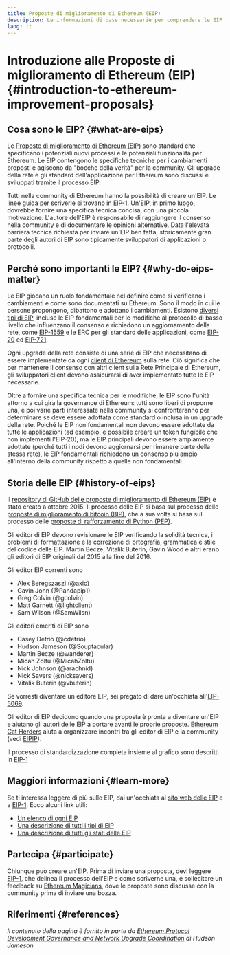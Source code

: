```yaml
---
title: Proposte di miglioramento di Ethereum (EIP)
description: Le informazioni di base necessarie per comprendere le EIP
lang: it
---
```


# Introduzione alle Proposte di miglioramento di Ethereum (EIP) \{#introduction-to-ethereum-improvement-proposals}

## Cosa sono le EIP? \{#what-are-eips}

Le [Proposte di miglioramento di Ethereum (EIP)](https://eips.ethereum.org/) sono standard che specificano i potenziali nuovi processi e le potenziali funzionalità per Ethereum. Le EIP contengono le specifiche tecniche per i cambiamenti proposti e agiscono da "bocche della verità" per la community. Gli upgrade della rete e gli standard dell'applicazione per Ethereum sono discussi e sviluppati tramite il processo EIP.

Tutti nella community di Ethereum hanno la possibilità di creare un'EIP. Le linee guida per scriverle si trovano in [ EIP-1](https://eips.ethereum.org/EIPS/eip-1). Un'EIP, in primo luogo, dovrebbe fornire una specifica tecnica concisa, con una piccola motivazione. L'autore dell'EIP è responsabile di raggiungere il consenso nella community e di documentare le opinioni alternative. Data l'elevata barriera tecnica richiesta per inviare un'EIP ben fatta, storicamente gran parte degli autori di EIP sono tipicamente sviluppatori di applicazioni o protocolli.

## Perché sono importanti le EIP? \{#why-do-eips-matter}

Le EIP giocano un ruolo fondamentale nel definire come si verificano i cambiamenti e come sono documentati su Ethereum. Sono il modo in cui le persone propongono, dibattono e adottano i cambiamenti. Esistono [diversi tipi di EIP](https://eips.ethereum.org/EIPS/eip-1#eip-types), incluse le EIP fondamentali per le modifiche al protocollo di basso livello che influenzano il consenso e richiedono un aggiornamento della rete, come [EIP-1559](https://eips.ethereum.org/EIPS/eip-1559) e le ERC per gli standard delle applicazioni, come [EIP-20](https://eips.ethereum.org/EIPS/eip-20) ed [EIP-721](https://eips.ethereum.org/EIPS/eip-721).

Ogni upgrade della rete consiste di una serie di EIP che necessitano di essere implementate da ogni [client di Ethereum](/learn/#clients-and-nodes) sulla rete. Ciò significa che per mantenere il consenso con altri client sulla Rete Principale di Ethereum, gli sviluppatori client devono assicurarsi di aver implementato tutte le EIP necessarie.

Oltre a fornire una specifica tecnica per le modifiche, le EIP sono l'unità attorno a cui gira la governance di Ethereum: tutti sono liberi di proporne una, e poi varie parti interessate nella community si confronteranno per determinare se deve essere adottata come standard o inclusa in un upgrade della rete. Poiché le EIP non fondamentali non devono essere adottate da tutte le applicazioni (ad esempio, è possibile creare un token fungibile che non implementi l'EIP-20), ma le EIP principali devono essere ampiamente adottate (perché tutti i nodi devono aggiornarsi per rimanere parte della stessa rete), le EIP fondamentali richiedono un consenso più ampio all'interno della community rispetto a quelle non fondamentali.

## Storia delle EIP \{#history-of-eips}

Il [repository di GitHub delle proposte di miglioramento di Ethereum (EIP)](https://github.com/ethereum/EIPs) è stato creato a ottobre 2015. Il processo delle EIP si basa sul processo delle [proposte di miglioramento di bitcoin (BIP)](https://github.com/bitcoin/bips), che a sua volta si basa sul processo delle [proposte di rafforzamento di Python (PEP)](https://www.python.org/dev/peps/).

Gli editor di EIP devono revisionare le EIP verificando la solidità tecnica, i problemi di formattazione e la correzione di ortografia, grammatica e stile del codice delle EIP. Martin Becze, Vitalik Buterin, Gavin Wood e altri erano gli editori di EIP originali dal 2015 alla fine del 2016.

Gli editor EIP correnti sono

- Alex Beregszaszi (@axic)
- Gavin John (@Pandapip1)
- Greg Colvin (@gcolvin)
- Matt Garnett (@lightclient)
- Sam Wilson (@SamWilsn)

Gli editori emeriti di EIP sono

- Casey Detrio (@cdetrio)
- Hudson Jameson (@Souptacular)
- Martin Becze (@wanderer)
- Micah Zoltu (@MicahZoltu)
- Nick Johnson (@arachnid)
- Nick Savers (@nicksavers)
- Vitalik Buterin (@vbuterin)

Se vorresti diventare un editore EIP, sei pregato di dare un'occhiata all'[EIP-5069](https://eips.ethereum.org/EIPS/eip-5069).

Gli editor di EIP decidono quando una proposta è pronta a diventare un'EIP e aiutano gli autori delle EIP a portare avanti le proprie proposte. [Ethereum Cat Herders](https://www.ethereumcatherders.com/) aiuta a organizzare incontri tra gli editor di EIP e la community (vedi [EIPIP](https://github.com/ethereum-cat-herders/EIPIP)).

Il processo di standardizzazione completa insieme al grafico sono descritti in [EIP-1](https://eips.ethereum.org/EIPS/eip-1)

## Maggiori informazioni \{#learn-more}

Se ti interessa leggere di più sulle EIP, dai un'occhiata al [sito web delle EIP](https://eips.ethereum.org/) e a [EIP-1](https://eips.ethereum.org/EIPS/eip-1). Ecco alcuni link utili:

- [Un elenco di ogni EIP](https://eips.ethereum.org/all)
- [Una descrizione di tutti i tipi di EIP](https://eips.ethereum.org/EIPS/eip-1#eip-types)
- [Una descrizione di tutti gli stati delle EIP](https://eips.ethereum.org/EIPS/eip-1#eip-process)

## Partecipa \{#participate}

Chiunque può creare un'EIP. Prima di inviare una proposta, devi leggere [EIP-1](https://eips.ethereum.org/EIPS/eip-1), che delinea il processo dell'EIP e come scriverne una, e sollecitare un feedback su [Ethereum Magicians](https://ethereum-magicians.org/), dove le proposte sono discusse con la community prima di inviare una bozza.

## Riferimenti \{#references}

<cite class="citation">

Il contenuto della pagina è fornito in parte da [Ethereum Protocol Development Governance and Network Upgrade Coordination](https://hudsonjameson.com/2020-03-23-ethereum-protocol-development-governance-and-network-upgrade-coordination/) di Hudson Jameson

</cite>

